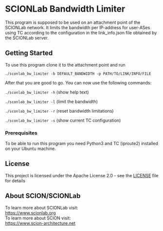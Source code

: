# SCIONLab Bandwidth Limiter

This program is supposed to be used on an attachment point of the SCIONLab network. 
It limits the bandwidth per IP-address for user-ASes using TC according to the configuration in the link_info.json file obtained by the SCIONLab server.


## Getting Started

To use this program clone it to the attachment point and run 

``./sconlab_bw_limiter -b DEFAULT_BANDWIDTH -p PATH/TO/LINK/INFO/FILE``


After that you are good to go. You can now use the following commands:

``./sconlab_bw_limiter -h`` (show help text)

``./sconlab_bw_limiter -l`` (limit the bandwidth)

``./sconlab_bw_limiter -r`` (reset bandwidth limitations)

``./sconlab_bw_limiter -s`` (show current TC configuration)

### Prerequisites

To be able to run this program you need Python3 and TC (iproute2) installed on your Ubuntu machine.


## License

This project is licensed under the Apache License 2.0 - see the [LICENSE](LICENSE) file for details

## About SCION/SCIONLab
To learn more about SCIONLab visit:   
https://www.scionlab.org  
To learn more about SCION visit:  
https://www.scion-architecture.net



